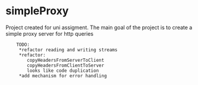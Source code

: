 # simpleProxy
Project created for uni assigment. The main goal of the project is to create a simple proxy server for http queries

        TODO:
         *refactor reading and writing streams
         *refactor:
            copyHeadersFromServerToClient
            copyHeadersFromClientToServer
            looks like code duplication
         *add mechanism for error handling
